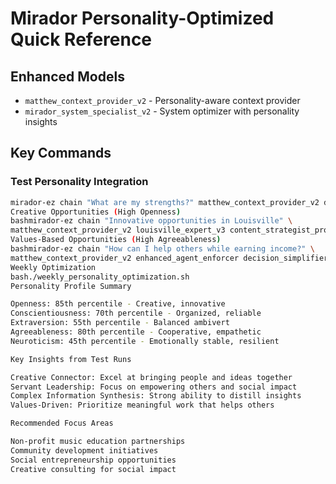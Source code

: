 # Mirador Personality-Optimized Quick Reference

## Enhanced Models
- `matthew_context_provider_v2` - Personality-aware context provider
- `mirador_system_specialist_v2` - System optimizer with personality insights

## Key Commands

### Test Personality Integration
```bash
mirador-ez chain "What are my strengths?" matthew_context_provider_v2 decision_simplifier
Creative Opportunities (High Openness)
bashmirador-ez chain "Innovative opportunities in Louisville" \
matthew_context_provider_v2 louisville_expert_v3 content_strategist_pro decision_simplifier
Values-Based Opportunities (High Agreeableness)
bashmirador-ez chain "How can I help others while earning income?" \
matthew_context_provider_v2 enhanced_agent_enforcer decision_simplifier
Weekly Optimization
bash./weekly_personality_optimization.sh
Personality Profile Summary

Openness: 85th percentile - Creative, innovative
Conscientiousness: 70th percentile - Organized, reliable
Extraversion: 55th percentile - Balanced ambivert
Agreeableness: 80th percentile - Cooperative, empathetic
Neuroticism: 45th percentile - Emotionally stable, resilient

Key Insights from Test Runs

Creative Connector: Excel at bringing people and ideas together
Servant Leadership: Focus on empowering others and social impact
Complex Information Synthesis: Strong ability to distill insights
Values-Driven: Prioritize meaningful work that helps others

Recommended Focus Areas

Non-profit music education partnerships
Community development initiatives
Social entrepreneurship opportunities
Creative consulting for social impact
